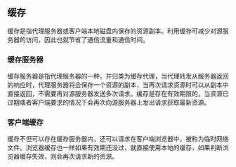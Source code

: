 ## 缓存

缓存是指代理服务器或客户端本地磁盘内保存的资源副本。利用缓存可减少对源服务器的访问，因此也就节省了通信流量和通信时间。

### 缓存服务器
缓存服务器是指代理服务器的一种，并归类为缓存代理，当代理转发从服务器返回的响应时，代理服务器将会保存一个资源的副本，当再次请求资源时可以从副本中直接返回，不需要再对源服务器发送多次请求。缓存是存在有效期限的，当资源已过期或者客户端要求的情况下会再次向源服务器上发出请求获取最新资源。


### 客户端缓存

缓存不但可以存在缓存服务器内，还可以请求在客户端浏览器中，被称为临时网络文件。浏览器缓存也一样如果有效期还没过，就直接使用本地的缓存，如果判断浏览器缓存失效，则会再次请求新的资源。

